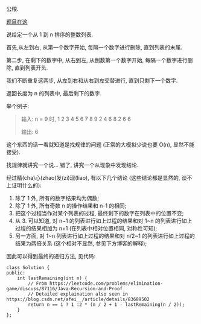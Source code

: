 公粮. 

[题目在这]()

说给定一个从 1 到 n 排序的整数列表. 

首先,从左到右, 从第一个数字开始, 每隔一个数字进行删除, 直到列表的末尾. 

第二步, 在剩下的数字中, 从右到左, 从倒数第一个数字开始, 每隔一个数字进行删除, 直到列表开头. 

我们不断重复这两步, 从左到右和从右到左交替进行, 直到只剩下一个数字. 

返回长度为 n 的列表中, 最后剩下的数字. 

举个例子: 
> 输入: n = 9 时,
> 1 2 3 4 5 6 7 8 9
> 2 4 6 8
> 2 6
> 6
>
> 输出: 6

这个东西的话一看就知道是找规律的问题 (正常的大模拟少说也要 O(n), 显然不能接受). 

找规律就讲究一个说... 错了, 讲究一个从现象中发现结论. 

经过精(cha)心(zhao)发(zi)现(liao), 有以下几个结论 (这些结论都是显然的, 谈不上证明什么的): 

1. 除了 1 外, 所有的数字结果均为偶数;
2. 除了 1 外, 所有奇数 n 的操作结果和 n-1 的相同;
3. 把这个过程当作对某个列表的过程, 最终剩下的数字在列表中的位置不变;
4. 从 3. 可以知道, 对 n~1 的列表进行如上过程的结果和对 1~n 的列表进行如上过程的结果相加为 n+1 (在列表中相对位置相同, 对称性可知);
5. 另一方面, 对 1~n 列表进行如上过程的结果和对 n/2~1 的列表进行如上过程的结果为两倍关系 (这个相对不显然, 参见下方博客的解释);

因此可以得到最终的递归方法, 见代码:

```
class Solution {
public:
    int lastRemaining(int n) {
        // From https://leetcode.com/problems/elimination-game/discuss/87116/Java-Recursion-and-Proof
        // Detailed explaination also seen in https://blog.csdn.net/afei__/article/details/83689502
        return n == 1 ? 1 :2 * (n / 2 + 1 - lastRemaining(n / 2));
    }
};
```

